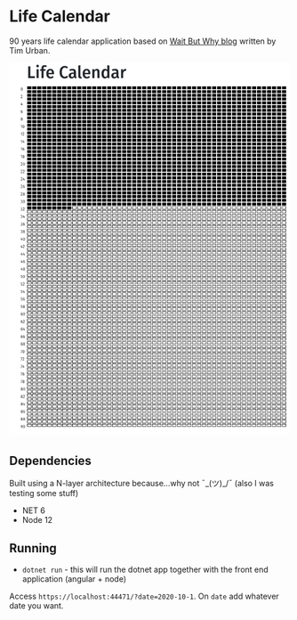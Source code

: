 # Life Calendar

90 years life calendar application based on [Wait But Why blog](https://waitbutwhy.com/2014/05/life-weeks.html) written by Tim Urban.

![Life calendar from 1990](/life-calendar-1990.png)

## Dependencies
Built using a N-layer architecture because...why not ¯\_(ツ)_/¯ (also I was testing some stuff)
- NET 6
- Node 12

## Running
- `dotnet run` - this will run the dotnet app together with the front end application (angular + node)

Access `https://localhost:44471/?date=2020-10-1`. On `date` add whatever date you want.